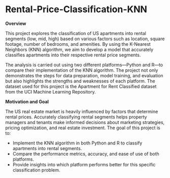 # Rental-Price-Classification-KNN
**Overview**

This project explores the classification of US apartments into rental segments (low, mid, high) based on various factors such as location, square footage, number of bedrooms, and amenities. By using the K-Nearest Neighbors (KNN) algorithm, we aim to develop a model that accurately classifies apartments into their respective rental price segments.

The analysis is carried out using two different platforms—Python and R—to compare their implementation of the KNN algorithm. The project not only demonstrates the steps for data preparation, model training, and evaluation but also highlights the strengths and weaknesses of each platform. The dataset used for this project is the Apartment for Rent Classified dataset from the UCI Machine Learning Repository.

**Motivation and Goal**

The US real estate market is heavily influenced by factors that determine rental prices. Accurately classifying rental segments helps property managers and tenants make informed decisions about marketing strategies, pricing optimization, and real estate investment. The goal of this project is to:
- Implement the KNN algorithm in both Python and R to classify apartments into rental segments.
- Compare the performance metrics, accuracy, and ease of use of both platforms.
- Provide insights into which platform performs better for this specific classification problem.
